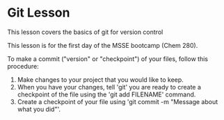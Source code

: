 # Git Lesson

This lesson covers the basics of git for version control

This lesson is for the first day of the MSSE bootcamp (Chem 280).

To make a commit ("version" or "checkpoint") of your files, follow this procedure:

1. Make changes to your project that you would like to keep.
2. When you have your changes, tell 'git' you are ready to create a checkpoint of the file using the 'git add FILENAME' command.
3. Create a checkpoint of your file using 'git commit -m "Message about what you did"'.